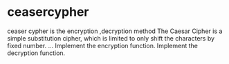 # ceasercypher
ceaser cypher is the  encryption ,decryption method
The Caesar Cipher is a simple substitution cipher, which is limited to only shift the characters by fixed number. ...
Implement the encryption function. 
Implement the decryption function.
